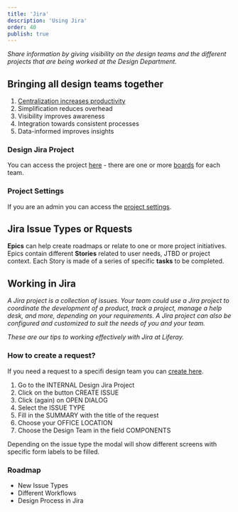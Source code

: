 ```yaml
---
title: 'Jira'
description: 'Using Jira'
order: 40
publish: true
---
```


_Share information by giving visibility on the design teams and the different projects that are being worked at the Design Department._

## Bringing all design teams together

1. [Centralization increases productivity](/handbook/collaborate/)
2. Simplification reduces overhead
3. Visibility improves awareness
4. Integration towards consistent processes
5. Data-informed improves insights

### Design Jira Project

You can access the project [here](https://issues-uat.liferay.com/projects/DESIGN/summary) - there are one or more [boards](https://issues-uat.liferay.com/secure/RapidBoard.jspa?rapidView=5797&projectKey=DESIGN) for each team.

### Project Settings

If you are an admin you can access the [project settings](https://issues-uat.liferay.com/plugins/servlet/project-config/DESIGN/summary).

## Jira Issue Types or Rquests

**Epics** can help create roadmaps or relate to one or more project initiatives.
Epics contain different **Stories** related to user needs, JTBD or project context.
Each Story is made of a series of specific **tasks** to be completed.

## Working in Jira

_A Jira project is a collection of issues. Your team could use a Jira project to coordinate the development of a product, track a project, manage a help desk, and more, depending on your requirements. A Jira project can also be configured and customized to suit the needs of you and your team._

_These are our tips to working effectively with Jira at Liferay._

### How to create a request?

If you need a request to a specifi design team you can [create here](https://issues.liferay.com/projects/DESIGN/issues/DESIGN-84?filter=allopenissues).

1. Go to the INTERNAL Design Jira Project
2. Click on the button CREATE ISSUE
3. Click (again) on OPEN DIALOG
4. Select the ISSUE TYPE
5. Fill in the SUMMARY with the title of the request
6. Choose your OFFICE LOCATION
7. Choose the Design Team in the field COMPONENTS

Depending on the issue type the modal will show different screens with specific form labels to be filled.

### Roadmap

-   New Issue Types
-   Different Workflows
-   Design Process in Jira
